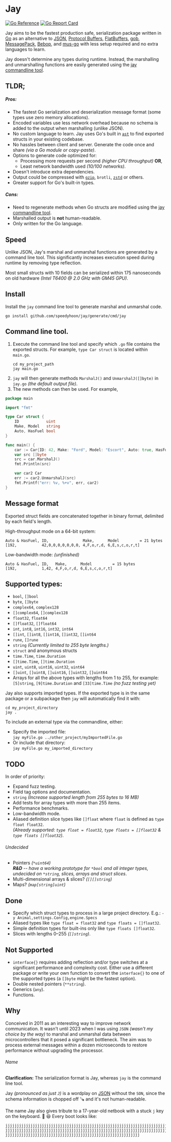 # Jay

[![Go Reference](https://pkg.go.dev/badge/github.com/speedyhoon/jay.svg)](https://pkg.go.dev/github.com/speedyhoon/jay)
[![Go Report Card](https://goreportcard.com/badge/github.com/speedyhoon/Jay)](https://goreportcard.com/report/github.com/speedyhoon/Jay)

Jay aims to be the fastest production safe, serialization package written in [Go](https://go.dev) as
an alternative to
[JSON](https://pkg.go.dev/encoding/json),
[Protocol Buffers](https://pkg.go.dev/google.golang.org/protobuf), [FlatBuffers](https://github.com/google/flatbuffers),
[gob](https://pkg.go.dev/encoding/gob),
[MessagePack](https://msgpack.org),
[Bebop](https://github.com/betwixt-labs/bebop),
and [mus-go](https://github.com/mus-format/mus-go) with less setup required and no extra languages to learn.

Jay doesn't determine any types during runtime. Instead, the marshalling and unmarshalling functions are easily
generated using the [jay commandline tool](https://github.com/speedyhoon/jay/tree/main/generate/cmd/jay).

## TLDR;

##### Pros:

* The fastest Go serialization and deserialization message format (some types use zero memory allocations).
* Encoded variables use less network overhead because no schema is added to the output when marshalling (unlike JSON).
* No custom language to learn. Jay uses Go's built in [`ast`](https://pkg.go.dev/go/ast) to find exported structs in your existing codebase.
* No hassles between client and server. Generate the code once and share _(via a Go module or copy-paste)_.
* Options to generate code optimized for:
	* Processing more requests per second _(higher CPU throughput)_ **OR**,
	* Least network bandwidth used _(10/100 networks)_.
* Doesn't introduce extra dependencies.
* Output could be compressed with [`gzip`](https://pkg.go.dev/compress/gzip), `brotli`, [`zstd`](https://facebook.github.io/zstd/) or others.
* Greater support for Go's built-in types.

##### Cons:

* Need to regenerate methods when Go structs are modified using the [jay commandline tool](https://github.com/speedyhoon/jay/tree/main/generate/cmd/jay).
* Marshalled output is **not** human-readable.
* Only written for the Go language.

## Speed

Unlike JSON, Jay's marshal and unmarshal functions are generated by a command line tool.
This significantly increases execution speed during runtime by removing type reflection.

Most small structs with 10 fields can be serialized within 175 nanoseconds on old hardware _(Intel T6400 @ 2.0 GHz
with GM45 GPU)_.

## Install
Install the `jay` command line tool to generate marshal and unmarshal code.
```shell
go install github.com/speedyhoon/jay/generate/cmd/jay
```

## Command line tool.

1. Execute the command line tool and specify which `.go` file contains the exported structs.
	For example, `type Car struct` is located within `main.go`.
	```shell
	cd my_project_path
	jay main.go
	```
2. `jay` will then generate methods `MarshalJ()` and `UnmarshalJ([]byte)` in `jay.go` _(the default output file)_.
3. The new methods can then be used. For example,

```go
package main

import "fmt"

type Car struct {
	ID            uint
	Make, Model   string
	Auto, HasFuel bool
}

func main() {
	car := Car{ID: 42, Make: "Ford", Model: "Escort", Auto: true, HasFuel: true}
	var src []byte
	src = car.MarshalJ()
	fmt.Println(src)

	var car2 Car
	err := car2.UnmarshalJ(src)
	fmt.Printf("err: %v, %+v", err, car2)
}
```

## Message format

Exported struct fields are concatenated together in binary format, delimited by each field's length.

High-throughput mode on a 64-bit system:

```
Auto & HasFuel, ID,               Make,      Model         = 21 bytes
[192,           42,0,0,0,0,0,0,0, 4,F,o,r,d, 6,E,s,c,o,r,t]
```

Low-bandwidth mode: _(unfinished)_

```
Auto & HasFuel, ID,   Make,      Model         = 15 bytes
[192,           1,42, 4,F,o,r,d, 6,E,s,c,o,r,t]
```

## Supported types:

* `bool`, `[]bool`
* `byte`, `[]byte`
* `complex64`, `complex128`
* `[]complex64`, `[]complex128`
* `float32`, `float64`
* `[]float32`, `[]float64`
* `int`, `int8`, `int16`, `int32`, `int64`
* `[]int`, `[]int8`, `[]int16`, `[]int32`, `[]int64`
* `rune`, `[]rune`
* `string` _(Currently limited to 255 byte lengths.)_
* `struct` and anonymous structs
* `time.Time`, `time.Duration`
* `[]time.Time`, `[]time.Duration`
* `uint`, `uint8`, `uint16`, `uint32`, `uint64`
* `[]uint`, `[]uint8`, `[]uint16`, `[]uint32`, `[]uint64`
* Arrays for all the above types with lengths from 1 to 255, for example: `[5]string`, `[9]time.Duration` and `[33]time.Time` _(no fuzz testing yet)_

Jay also supports imported types. If the exported type is in the same package or a subpackage then `jay` will automatically find it with:

```shell
cd my_project_directory
jay .
```

To include an external type via the commandline, either:

* Specify the imported file: <br>
  `jay myFile.go ../other_project/myImportedFile.go`
* Or include that directory: <br>
  `jay myFile.go my_imported_directory`

## TODO

In order of priority:

* Expand fuzz testing.
* Field tag options and documentation.
* `string` _(Increase supported length from 255 bytes to 16 MB)_
* Add tests for array types with more than 255 items.
* Performance benchmarks.
* Low-bandwidth mode.
* Aliased definition slice types like `[]float` where `float` is defined as `type float float32`.<br>
  _(Already supported: `type float = float32`, `type floats = []float32` & `type floats []float32`)_.
###### Undecided
* Pointers _(`*uint64`)_ <br>
  _**R&D** -- have a working prototype for `*bool` and all integer types, undecided on `*string`, slices, arrays and struct slices_.
* Multi-dimensional arrays & slices? _(`[][]string`)_
* Maps? _(`map[string]uint`)_

## Done

* Specify which struct types to process in a large project directory. E.g.: ```-y Animal,settings.Config,engine.Specs```
* Aliased types like `type float = float32` and `type floats = []float32`.
* Simple definition types for built-ins only like `type floats []float32`.
* Slices with lengths 0–255 _(`[]string`)_.

## Not Supported

* `interface{}` requires adding reflection and/or type switches at a significant performance and complexity cost. Either
  use a different package or write your own function to convert the `interface{}` to one of the supported types
  (a `[]byte` might be the fastest option).
* Double nested pointers (`**string`).
* Generics (`any`).
* Functions.

## Why

Conceived in 2011 as an interesting way to improve network communication.
It wasn't until 2023 when I was using `JSON` _(wasn't my choice by the way)_ to marshal and unmarshal data
between microcontrollers that it posed a significant bottleneck.
The aim was to process external messages within
a dozen microseconds to restore performance without upgrading the processor.

###### Name
**Clarification:** The serialization format is Jay, whereas `jay` is the command line tool.

Jay _(pronounced as just `J`)_ is a wordplay on [JSON](https://pkg.go.dev/encoding/json) without the `SON`, since the schema information is chopped off 🪚 and it's not human-readable.

The name Jay also gives tribute to a 17-year-old netbook with a stuck `j` key on the keyboard. 🔁 😆 Every boot looks like:

```
jjjjjjjjjjjjjjjjjjjjjjjjjjjjjjjjjjjjjjjjjjjjjjjjjjjjjjjjjjjjjjjjjjjjjjjjjjjjjjjjjjjjjjjjjjjjjjjjjjjjjjjjjjjjjjjjjjjjjjjj
jjjjjjjjjjjjjjjjjjjjjjjjjjjjjjjjjjjjjjjjjjjjjjjjjjjjjjjjjjjjjjjjjjjjjjjjjjjjjjjjjjjjjjjjjjjjjjjjjjjjjjjjjjjjjjjjjjjjjjjj
jjjjjjjjjjjjjjjjjjjjjjjjjjjjjjjjjjjjjjjjjjjjjjjjjjjjjjjjjjj
```